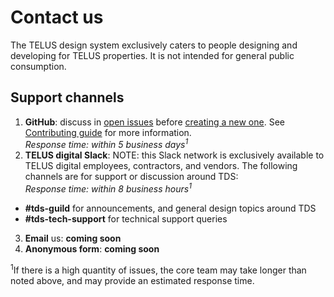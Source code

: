 # Contact us

The TELUS design system exclusively caters to people designing and developing for TELUS properties.
It is not intended for general public consumption.

<!-- TODO: is it necessary to separate channels for CRAFT-related support? -->
## Support channels

1. **GitHub**: discuss in [open issues](https://github.com/telusdigital/tds/issues) before 
  [creating a new one](https://github.com/telusdigital/tds/issues/new). See 
  [Contributing guide](contributing/contributing.md#how-to) for more information.  
  _Response time: within 5 business days<sup>1</sup>_
2. **TELUS digital Slack**: NOTE: this Slack network is exclusively available to TELUS digital employees, 
  contractors, and vendors. The following channels are for support or discussion around TDS:  
  _Response time: within 8 business hours<sup>1</sup>_
  - **#tds-guild** for announcements, and general design topics around TDS
  - **#tds-tech-support** for technical support queries
3. **Email** us: **coming soon**
4. **Anonymous form**: **coming soon**

<sup>1</sup>If there is a high quantity of issues, the core team may take longer than noted above, 
and may provide an estimated response time.
